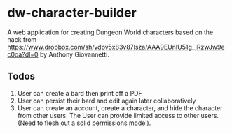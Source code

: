 # dw-character-builder
A web application for creating Dungeon World characters based on the hack from https://www.dropbox.com/sh/vdpv5x83v87lsza/AAA9EUnIU51g_jRzwJw9ec0oa?dl=0 by Anthony Giovannetti.

## Todos
1. User can create a bard then print off a PDF
2. User can persist their bard and edit again later collaboratively
3. User can create an account, create a character, and hide the character from other users. The User can provide limited access to other users. (Need to flesh out a solid permissions model).
